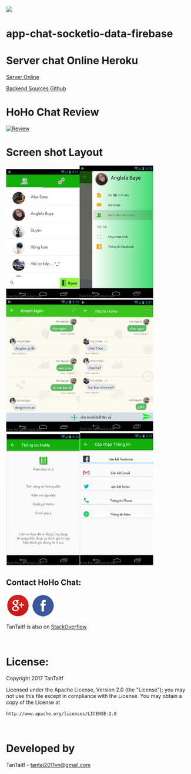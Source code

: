 <img src="https://github.com/favicon.ico">

# app-chat-socketio-data-firebase

# Server chat Online Heroku
[Server Online](https://dashboard.heroku.com/apps/chat-online-android/deploy/heroku-git)

[Backend Sources Github](https://github.com/TanTaitf/server-chat-socketio)
# HoHo Chat Review
[![Review](https://img.youtube.com/vi/om1McdCPX54/0.jpg)](http://youtu.be/om1McdCPX54)

# Screen shot Layout
<img src="https://github.com/TanTaitf/app-chat-socketio-data-firebase/blob/master/screenshoot/h1.png" alt="drawing" width="200"/><img src="https://github.com/TanTaitf/app-chat-socketio-data-firebase/blob/master/screenshoot/h2.png" alt="drawing" width="200"/>
<img src="https://github.com/TanTaitf/app-chat-socketio-data-firebase/blob/master/screenshoot/h3.png" alt="drawing" width="200"/><img src="https://github.com/TanTaitf/app-chat-socketio-data-firebase/blob/master/screenshoot/h4.png" alt="drawing" width="200"/>
<img src="https://github.com/TanTaitf/app-chat-socketio-data-firebase/blob/master/screenshoot/h8.png" alt="drawing" width="200"/><img src="https://github.com/TanTaitf/app-chat-socketio-data-firebase/blob/master/screenshoot/h9.png" alt="drawing" width="200"/>
</br>

## Contact HoHo Chat:

[![Share on Google+](https://github.com/PhilJay/MPAndroidChart/blob/master/design/googleplus_icon.png)](https://plus.google.com/u/0/105144965645873963797)
[![Share on Facebook](https://github.com/PhilJay/MPAndroidChart/blob/master/design/facebook_icon.png)](https://www.facebook.com/huynh.taj)

TanTaitf is also on [StackOverflow](https://stackexchange.com/users/13328579/t%C3%A0i-hu%E1%BB%B3nh)

<br/>

# License:

Copyright 2017 TanTaitf

Licensed under the Apache License, Version 2.0 (the "License");
you may not use this file except in compliance with the License.
You may obtain a copy of the License at

    http://www.apache.org/licenses/LICENSE-2.0

<br/>

# Developed by

TanTaitf - tantaj2011vn@gmail.com
